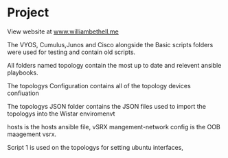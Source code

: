 # Project
View website at www.williambethell.me

The VYOS, Cumulus,Junos and Cisco alongside the Basic scripts folders were used for testing and contain old scripts. 

All folders named topology contain the most up to date and relevent ansible playbooks. 

The topologys Configuration contains all of the topology devices confiuation

The topologys JSON folder  contains the JSON files used to import the topologys into the Wistar enviromenvt 

hosts is the hosts ansible file, vSRX mangement-network config is the OOB maagement vsrx. 

Script 1 is used on the topologys for setting ubuntu interfaces, 

